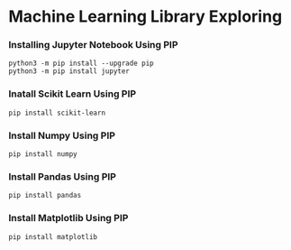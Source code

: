 # Machine Learning Library Exploring

### Installing Jupyter Notebook Using PIP
~~~~
python3 -m pip install --upgrade pip
python3 -m pip install jupyter
~~~~
### Inatall Scikit Learn Using PIP
~~~~
pip install scikit-learn
~~~~
### Install Numpy Using PIP
~~~~
pip install numpy
~~~~
### Install Pandas Using PIP
~~~~
pip install pandas
~~~~
### Install Matplotlib Using PIP
~~~~
pip install matplotlib
~~~~
